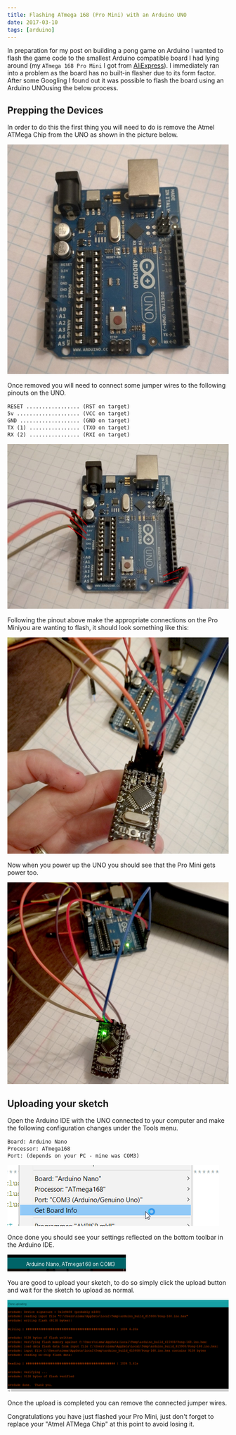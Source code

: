 ```yaml
---
title: Flashing ATmega 168 (Pro Mini) with an Arduino UNO
date: 2017-03-10
tags: [arduino]
---
```

In preparation for my post on building a pong game on Arduino I wanted to flash the game code to the smallest Arduino compatible board I had lying around (my `ATmega 168 Pro Mini` I got from [AliExpress](https://www.aliexpress.com/item/32579326448.html?spm=2114.13010608.0.0.flKfAz)). I immediately ran into a problem as the board has no built-in flasher due to its form factor. After some Googling I found out it was possible to flash the board using an Arduino UNOusing the below process.

## Prepping the Devices
In order to do this the first thing you will need to do is remove the Atmel ATMega Chip from the UNO as shown in the picture below.

<img src="./001.jpg" alt="">

Once removed you will need to connect some jumper wires to the following pinouts on the UNO.

```
RESET ................. (RST on target)
5v .................... (VCC on target)
GND ................... (GND on target)
TX (1) ................ (TXO on target)
RX (2) ................ (RXI on target)
```

<img src="./002.jpg" alt="">

Following the pinout above make the appropriate connections on the Pro Miniyou are wanting to flash, it should look something like this:

<img src="./003.jpg" alt="">

Now when you power up the UNO you should see that the Pro Mini gets power too.

<img src="./004.jpg" alt="">

## Uploading your sketch
Open the Arduino IDE with the UNO connected to your computer and make the following configuration changes under the Tools menu.

```
Board: Arduino Nano
Processor: ATmega168
Port: (depends on your PC - mine was COM3)
```

<img src="./005.png" alt="">

Once done you should see your settings reflected on the bottom toolbar in the Arduino IDE.

<img src="./006.png" alt="">

You are good to upload your sketch, to do so simply click the upload button and wait for the sketch to upload as normal.

<img src="./007.png" alt="">

Once the upload is completed you can remove the connected jumper wires.

Congratulations you have just flashed your Pro Mini, just don't forget to replace your "Atmel ATMega Chip" at this point to avoid losing it.
